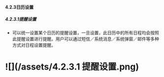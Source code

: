 #### 4.2.3日历设置
##### 4.2.3.1提醒设置

* 可以统一设置某个日历的提醒设置，一旦设置，此日历中的所有日程均会按照此提醒设置进行提醒。用户可以通过短信／系统消息／系统弹窗／邮件等多种方式对日程设置提醒。

# ![](/assets/4.2.3.1 提醒设置.png)

